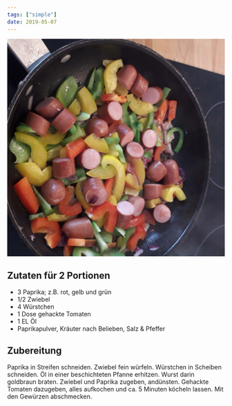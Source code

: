 ```yaml
---
tags: ["simple"]
date: 2019-05-07
---
```

![](../img/Zigeuner-Wurstpfanne.jpg)

## Zutaten für 2 Portionen
- 3     Paprika; z.B. rot, gelb und grün
- 1/2   Zwiebel
- 4     Würstchen
- 1 Dose gehackte Tomaten
- 1 EL  Öl
- Paprikapulver, Kräuter nach Belieben, Salz & Pfeffer

## Zubereitung
Paprika in Streifen schneiden. Zwiebel fein würfeln. Würstchen in Scheiben schneiden. Öl in einer beschichteten Pfanne erhitzen. Wurst darin goldbraun braten. Zwiebel und Paprika zugeben, andünsten. Gehackte Tomaten dazugeben, alles aufkochen und ca. 5 Minuten köcheln lassen. Mit den Gewürzen abschmecken.

